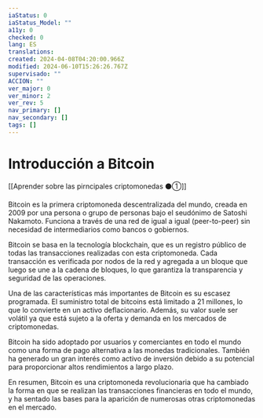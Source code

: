 ```yaml
---
iaStatus: 0
iaStatus_Model: ""
a11y: 0
checked: 0
lang: ES
translations: 
created: 2024-04-08T04:20:00.966Z
modified: 2024-06-10T15:26:26.767Z
supervisado: ""
ACCION: ""
ver_major: 0
ver_minor: 2
ver_rev: 5
nav_primary: []
nav_secondary: []
tags: []
---
```

# Introducción a Bitcoin

[[Aprender sobre las pirncipales criptomonedas ⚫①]]

Bitcoin es la primera criptomoneda descentralizada del mundo, creada en 2009 por una persona o grupo de personas bajo el seudónimo de Satoshi Nakamoto. Funciona a través de una red de igual a igual (peer-to-peer) sin necesidad de intermediarios como bancos o gobiernos.

Bitcoin se basa en la tecnología blockchain, que es un registro público de todas las transacciones realizadas con esta criptomoneda. Cada transacción es verificada por nodos de la red y agregada a un bloque que luego se une a la cadena de bloques, lo que garantiza la transparencia y seguridad de las operaciones.

Una de las características más importantes de Bitcoin es su escasez programada. El suministro total de bitcoins está limitado a 21 millones, lo que lo convierte en un activo deflacionario. Además, su valor suele ser volátil ya que está sujeto a la oferta y demanda en los mercados de criptomonedas.

Bitcoin ha sido adoptado por usuarios y comerciantes en todo el mundo como una forma de pago alternativa a las monedas tradicionales. También ha generado un gran interés como activo de inversión debido a su potencial para proporcionar altos rendimientos a largo plazo.

En resumen, Bitcoin es una criptomoneda revolucionaria que ha cambiado la forma en que se realizan las transacciones financieras en todo el mundo, y ha sentado las bases para la aparición de numerosas otras criptomonedas en el mercado.
